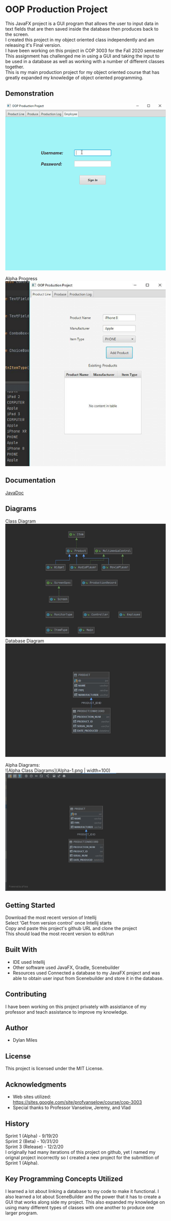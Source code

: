 # OOP Production Project

This JavaFX project is a GUI program that allows the user to input data in text fields that are then saved inside the database then produces back to the screen.<br />
I created this project in my object oriented class independently and am releasing it's Final version.<br />
I have been working on this project in COP 3003 for the Fall 2020 semester<br />
This assignment has challenged me in using a GUI and taking the input to be used in a database as well as working with a number of different classes together.<br />
This is my main production project for my object oriented course that has greatly expanded my knowledge of object oriented programming.<br />

## Demonstration


![Sample GIF](Production_Project_GIF.gif) <br />

Alpha Progress <br />
![Alpha Progress](AlphaPic-1.png) 

## Documentation

[JavaDoc](https://dmiless.github.io/OOPProductionProject/index.html)


## Diagrams

Class Diagram <br />
![Sample Image](FinalClassDiagrams.JPG) <br />
Database Diagram <br />
![Image 2](FinalDatabaseDiagram.JPG) <br />

Alpha Diagrams: <br />
![Alpha Class Diagrams](Alpha-1.png | width=100) <br />
![Alpha Database Diagrams](alphaDatabase-1.png) <br />

## Getting Started

Download the most recent version of Intellij <br />
Select 'Get from version control' once Intellij starts <br />
Copy and paste this project's github URL and clone the project <br />
This should load the most recent version to edit/run <br />

## Built With

* IDE used Intellij 
* Other software used JavaFX, Gradle, Scenebuilder 
* Resources used  Connected a database to my JavaFX project and was able to obtain user input from Scenebuilder and store it in the database. 

## Contributing

I have been working on this project privately with assistiance of my professor and teach assistance to improve my knowledge. 

## Author

* Dylan Miles 

## License

This project is licensed under the MIT License.

## Acknowledgments

* Web sites utilized: https://sites.google.com/site/profvanselow/course/cop-3003
* Special thanks to Professor Vanselow, Jeremy, and Vlad 

## History
Sprint 1 (Alpha) - 9/19/20 <br />
Sprint 2 (Beta) - 10/31/20 <br />
Sprint 3 (Release) - 12/2/20 <br />
I originally had many iterations of this project on github, yet I named my orignal project incorrectly so I created a new project for the submittion of Sprint 1 (Alpha).

## Key Programming Concepts Utilized

I learned a lot about linking a database to my code to make it functional. I also learned a lot about SceneBuilder and the power that it has to create a GUI that works along side my project. This also expanded my knowledge on using many different types of classes with one another to produce one larger program. 


